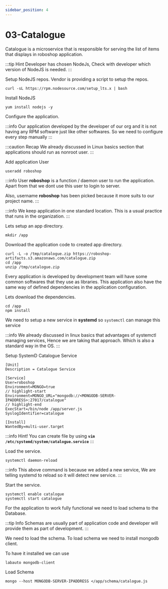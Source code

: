 ```yaml
---
sidebar_position: 4
---
```


# 03-Catalogue

Catalogue is a microservice that is responsible for serving the list of items that displays in roboshop application.

:::tip Hint
Developer has chosen NodeJs, Check with developer which version of NodeJS is needed. 
:::

Setup NodeJS repos. Vendor is providing a script to setup the repos. 

```shell 
curl -sL https://rpm.nodesource.com/setup_lts.x | bash
```

Install NodeJS 

```shell 
yum install nodejs -y
```

Configure the application.

:::info 
Our application developed by the developer of our org and it is not having any RPM software just like other softwares. So we need to configure every step manually
:::

:::caution Recap
We already discussed in Linux basics section that applications should run as nonroot user.
:::

Add application User

```shell 
useradd roboshop
```

:::info 
User **roboshop** is a function / daemon user to run the application. Apart from that we dont use this user to login to server.

Also, username **roboshop** has been picked because it more suits to our project name.
:::

:::info
We keep application in one standard location. This is a usual practice that runs in the organization.
:::

Lets setup an app directory. 

```shell
mkdir /app 
```

Download the application code to created app directory. 

```shell
curl -L -o /tmp/catalogue.zip https://roboshop-artifacts.s3.amazonaws.com/catalogue.zip 
cd /app 
unzip /tmp/catalogue.zip
```

Every application is developed by development team will have some common softwares that they use as libraries. This application also have the same way of defined dependencies in the application configuration.

Lets download the dependencies. 

```shell 
cd /app 
npm install 
```

We need to setup a new service in **systemd** so `systemctl` can manage this service

:::info
We already discussed in linux basics that advantages of systemctl managing services, Hence we are taking that approach. Which is also a standard way in the OS. 
:::


Setup SystemD Catalogue Service 

```unit file (systemd) title=/etc/systemd/system/catalogue.service
[Unit]
Description = Catalogue Service

[Service]
User=roboshop
Environment=MONGO=true
// highlight-start
Environment=MONGO_URL="mongodb://<MONGODB-SERVER-IPADDRESS>:27017/catalogue"
// highlight-end
ExecStart=/bin/node /app/server.js
SyslogIdentifier=catalogue

[Install]
WantedBy=multi-user.target
```

:::info
Hint! You can create file by using **`vim /etc/systemd/system/catalogue.service`**
:::

Load the service.

```shell 
systemctl daemon-reload
```

:::info 
This above command is because we added a new service, We are telling systemd to reload so it will detect new service.
:::

Start the service.

```shell 
systemctl enable catalogue 
systemctl start catalogue
```

For the application to work fully functional we need to load schema to the Database.

:::tip Info
Schemas are usually part of application code and developer will provide them as part of development.
:::

We need to load the schema. To load schema we need to install mongodb client. 

To have it installed we can use 

```shell
labauto mongodb-client
```

Load Schema 

```shell 
mongo --host MONGODB-SERVER-IPADDRESS </app/schema/catalogue.js
```
